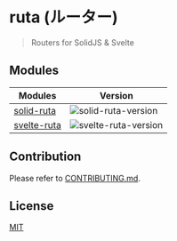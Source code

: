# ruta (ルーター)

> Routers for SolidJS & Svelte

## Modules

| Modules                              | Version                |
| ------------------------------------ | ---------------------- |
| [solid-ruta](./modules/solid-ruta)   | ![solid-ruta-version]  |
| [svelte-ruta](./modules/svelte-ruta) | ![svelte-ruta-version] |

[solid-ruta-version]: https://img.shields.io/npm/v/solid-ruta
[svelte-ruta-version]: https://img.shields.io/npm/v/svelte-ruta

## Contribution

Please refer to [CONTRIBUTING.md](./CONTRIBUTING.md).

## License

[MIT](./LICENSE)
